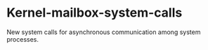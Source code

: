Kernel-mailbox-system-calls
===========================

New system calls for asynchronous communication among system processes.
